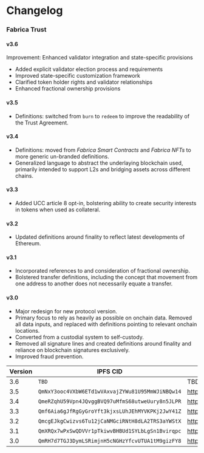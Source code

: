 # Changelog
### Fabrica Trust

#### v3.6

Improvement: Enhanced validator integration and state-specific provisions
- Added explicit validator election process and requirements
- Improved state-specific customization framework
- Clarified token holder rights and validator relationships
- Enhanced fractional ownership provisions

#### v3.5

- Definitions: switched from `burn` to `redeem` to improve the readability of the Trust Agreement.

#### v3.4

- Definitions: moved from *Fabrica Smart Contracts* and *Fabrica NFTs* to more generic un-branded definitions.
- Generalized language to abstract the underlaying blockchain used,  primarily intended to support L2s and bridging assets across different chains.

#### v3.3

- Added UCC article 8 opt-in, bolstering ability to create security interests in tokens when used as collateral.

#### v3.2

- Updated definitions around finality to reflect latest developments of Ethereum.

#### v3.1

- Incorporated references to and consideration of fractional ownership.
- Bolstered transfer definitions, including the concept that movement from one address to another does not necessarily equate a transfer.

#### v3.0

- Major redesign for new protocol version.
- Primary focus to rely as heavily as possible on onchain data. Removed all data inputs, and replaced with definitions pointing to relevant onchain locations.
- Converted from a custodial system to self-custody.
- Removed all signature lines and created definitions around finality and reliance on blockchain signatures exclusively.
- Improved fraud prevention.

| Version | IPFS CID                                         | HTTP Link                                                    |
| ------- | ------------------------------------------------ | ------------------------------------------------------------ |
| 3.6     | `TBD`                                            | TBD                                                          |
| 3.5     | `QmNxY3ooc4VXbW6ETd1wVAxvajZYWu81U95MmWJiNBQw14` | https://ipfs.fabrica.land/ipfs/QmNxY3ooc4VXbW6ETd1wVAxvajZYWu81U95MmWJiNBQw14 |
| 3.4     | `QmeRZqhU59Vpn4JQvggBVQ97uMfmS68utweUury8n5JLPR` | https://ipfs.fabrica.land/ipfs/QmeRZqhU59Vpn4JQvggBVQ97uMfmS68utweUury8n5JLPR |
| 3.3     | `Qmf6Aia6gJfRgGyGroYft3kjxsLUhJEhMYVKPKj2JwY41Z` | http://ipfs.fabrica.land/ipfs/Qmf6Aia6gJfRgGyGroYft3kjxsLUhJEhMYVKPKj2JwY41Z |
| 3.2     | `QmcgEJkgCwizvs6Tu12jCaNMGciRNtH8dLA2TRS3aYWStX` | https://ipfs.fabrica.land/ipfs/QmcgEJkgCwizvs6Tu12jCaNMGciRNtH8dLA2TRS3aYWStX |
| 3.1     | `QmXRQx7wPxSwQDVVr1pTkiwvBHBUd1SYLbLgSn1Bvirqpc` | https://ipfs.fabrica.land/ipfs/QmXRQx7wPxSwQDVVr1pTkiwvBHBUd1SYLbLgSn1Bvirqpc |
| 3.0     | `QmRH7d7TGJ3DymLSRimjnH5cNGHzYfcvUTUA1tM9gizFY8` | http://ipfs.fabrica.land/ipfs/QmRH7d7TGJ3DymLSRimjnH5cNGHzYfcvUTUA1tM9gizFY8 |

